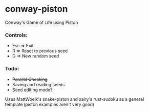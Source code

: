 # conway-piston
Conway's Game of Life using Piston

### Controls:
* Esc => Exit
* R => Reset to previous seed
* G => New random seed

### Todo: 
* ~~Parallel Checking~~
* Saving and reading seeds
* Seed editing mode?

Uses MattWoelk's snake-piston and xairy's rust-sudoku as a general template (piston examples aren't very good)
